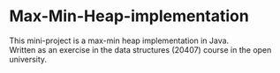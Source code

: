 # Max-Min-Heap-implementation
This mini-project is a max-min heap implementation in Java. \
Written as an exercise in the data structures (20407) course in the open university.
